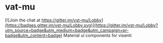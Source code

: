 # vat-mu

[![Join the chat at https://gitter.im/vst-mu/Lobby](https://badges.gitter.im/vst-mu/Lobby.svg)](https://gitter.im/vst-mu/Lobby?utm_source=badge&utm_medium=badge&utm_campaign=pr-badge&utm_content=badge)
Material ui components for visenti
